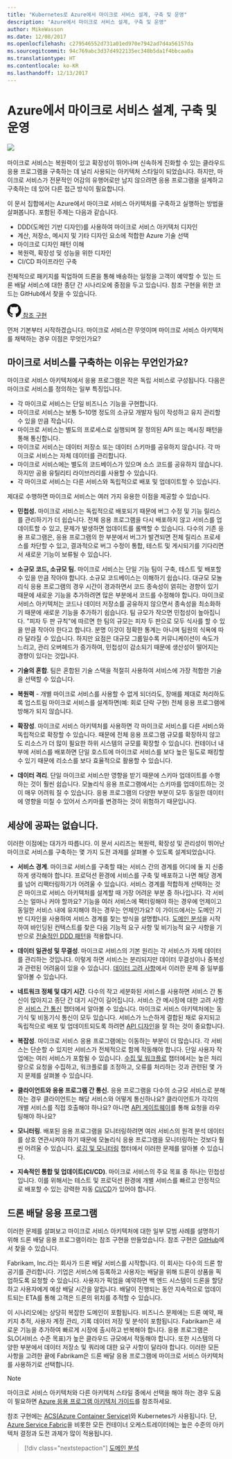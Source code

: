 ```yaml
---
title: "Kubernetes로 Azure에서 마이크로 서비스 설계, 구축 및 운영"
description: "Azure에서 마이크로 서비스 설계, 구축 및 운영"
author: MikeWasson
ms.date: 12/08/2017
ms.openlocfilehash: c279546552d731a01ed970e7942ad7d4a56157da
ms.sourcegitcommit: 94c769abc3d37d4922135ec348b5da1f4bbcaa0a
ms.translationtype: HT
ms.contentlocale: ko-KR
ms.lasthandoff: 12/13/2017
---
```

# <a name="designing-building-and-operating-microservices-on-azure"></a>Azure에서 마이크로 서비스 설계, 구축 및 운영

![](./images/drone.svg)

마이크로 서비스는 복원력이 있고 확장성이 뛰어나며 신속하게 진화할 수 있는 클라우드 응용 프로그램을 구축하는 데 널리 사용되는 아키텍처 스타일이 되었습니다. 하지만, 마이크로 서비스가 전문적인 어감의 유행어로만 남지 않으려면 응용 프로그램을 설계하고 구축하는 데 있어 다른 접근 방식이 필요합니다. 

이 문서 집합에서는 Azure에서 마이크로 서비스 아키텍처를 구축하고 실행하는 방법을 살펴봅니다. 포함된 주제는 다음과 같습니다.

- DDD(도메인 기반 디자인)를 사용하여 마이크로 서비스 아키텍처 디자인 
- 계산, 저장소, 메시지 및 기타 디자인 요소에 적합한 Azure 기술 선택
- 마이크로 디자인 패턴 이해
- 복원력, 확장성 및 성능을 위한 디자인
- CI/CD 파이프라인 구축


전체적으로 패키지를 픽업하여 드론을 통해 배송하는 일정을 고객이 예약할 수 있는 드론 배달 서비스에 대한 종단 간 시나리오에 중점을 두고 있습니다. 참조 구현을 위한 코드는 GitHub에서 찾을 수 있습니다.

[![GitHub](../_images/github.png) 참조 구현][drone-ri]

먼저 기본부터 시작하겠습니다. 마이크로 서비스란 무엇이며 마이크로 서비스 아키텍처를 채택하는 경우 이점은 무엇인가요?

## <a name="why-build-microservices"></a>마이크로 서비스를 구축하는 이유는 무언인가요?

마이크로 서비스 아키텍처에서 응용 프로그램은 작은 독립 서비스로 구성됩니다. 다음은 마이크로 서비스를 정의하는 일부 특징입니다.

- 각 마이크로 서비스는 단일 비즈니스 기능을 구현합니다.
- 마이크로 서비스는 보통 5&ndash;10명 정도의 소규모 개발자 팀이 작성하고 유지 관리할 수 있을 만큼 작습니다.
- 마이크로 서비스는 별도의 프로세스로 실행되며 잘 정의된 API 또는 메시징 패턴을 통해 통신합니다. 
- 마이크로 서비스는 데이터 저장소 또는 데이터 스키마를 공유하지 않습니다. 각 마이크로 서비스는 자체 데이터를 관리합니다. 
- 마이크로 서비스에는 별도의 코드베이스가 있으며 소스 코드를 공유하지 않습니다. 하지만 공용 유틸리티 라이브러리를 사용할 수 있습니다.
- 각 마이크로 서비스는 다른 서비스와 독립적으로 배포 및 업데이트할 수 있습니다. 

제대로 수행하면 마이크로 서비스는 여러 가지 유용한 이점을 제공할 수 있습니다.

- **민첩성.** 마이크로 서비스는 독립적으로 배포되기 때문에 버그 수정 및 기능 릴리스를 관리하기가 더 쉽습니다. 전체 응용 프로그램을 다시 배포하지 않고 서비스를 업데이트할 수 있고, 문제가 발생하면 업데이트를 롤백할 수 있습니다. 다수의 기존 응용 프로그램은, 응용 프로그램의 한 부분에서 버그가 발견되면 전체 릴리스 프로세스를 차단할 수 있고, 결과적으로 버그 수정이 통합, 테스트 및 게시되기를 기다리면서 새로운 기능이 보류될 수 있습니다.  

- **소규모 코드, 소규모 팀.** 마이크로 서비스는 단일 기능 팀이 구축, 테스트 및 배포할 수 있을 만큼 작아야 합니다. 소규모 코드베이스는 이해하기 쉽습니다. 대규모 모놀리식 응용 프로그램의 경우 시간이 경과하면서 코드 종속성이 얽히는 경향이 있기 때문에 새로운 기능을 추가하려면 많은 부분에서 코드를 수정해야 합니다. 마이크로 서비스 아키텍처는 코드나 데이터 저장소를 공유하지 않으면서 종속성을 최소화하기 때문에 새로운 기능을 추가하기 쉽습니다. 팀 규모가 작으면 민첩성이 높아집니다. "피자 두 판 규칙"에 따르면 한 팀의 규모는 피자 두 판으로 모두 식사를 할 수 있을 만큼 작아야 한다고 합니다. 분명 이것이 정확한 통계는 아니며 팀원의 식욕에 따라 달라질 수 있습니다. 하지만 요점은 대규모 그룹일수록 커뮤니케이션이 속도가 느리고, 관리 오버헤드가 증가하여, 민첩성이 감소되기 때문에 생산성이 떨어지는 경향이 있다는 것입니다.  

- **기술의 혼합**. 팀은 혼합된 기술 스택을 적절히 사용하여 서비스에 가장 적합한 기술을 선택할 수 있습니다. 

- **복원력** - 개별 마이크로 서비스를 사용할 수 없게 되더라도, 장애를 제대로 처리하도록 업스트림 마이크로 서비스를 설계하면(예: 회로 단락 구현) 전체 응용 프로그램에 방해가 되지 않습니다.

- **확장성**. 마이크로 서비스 아키텍처를 사용하면 각 마이크로 서비스를 다른 서비스와 독립적으로 확장할 수 있습니다. 때문에 전체 응용 프로그램 규모를 확장하지 않고도 리소스가 더 많이 필요한 하위 시스템의 규모를 확장할 수 있습니다. 컨테이너 내부에 서비스를 배포하면 단일 호스트에 마이크로 서비스를 보다 높은 밀도로 패킹할 수 있기 때문에 리소스를 보다 효율적으로 활용할 수 있습니다.

- **데이터 격리**. 단일 마이크로 서비스만 영향을 받기 때문에 스키마 업데이트를 수행하는 것이 훨씬 쉽습니다. 모놀리식 응용 프로그램에서는 스키마를 업데이트하는 것이 매우 어려워 질 수 있습니다. 응용 프로그램의 다양한 부분이 모두 동일한 데이터에 영향을 미칠 수 있어서 스키마를 변경하는 것이 위험하기 때문입니다.
 
## <a name="no-free-lunch"></a>세상에 공짜는 없습니다.

이러한 이점에는 대가가 따릅니다. 이 문서 시리즈는 복원력, 확장성 및 관리성이 뛰어난 마이크로 서비스를 구축하는 몇 가지 도전 과제를 살펴볼 수 있도록 설계되었습니다.

- **서비스 경계**. 마이크로 서비스를 구축할 때는 서비스 간의 경계를 어디에 둘 지 신중하게 생각해야 합니다. 프로덕션 환경에 서비스를 구축 및 배포하고 나면 해당 경계를 넘어 리팩터링하기가 어려울 수 있습니다. 서비스 경계를 적합하게 선택하는 것은 마이크로 서비스 아키텍처를 설계할 때 가장 어려운 부분 중 하나입니다. 각 서비스는 얼마나 커야 할까요? 기능을 여러 서비스에 팩터링해야 하는 경우에 언제이고 동일한 서비스 내에 유지해야 하는 경우는 언제인가요? 이 가이드에서는 도메인 기반 디자인을 사용하여 서비스 경계를 찾는 방식을 설명합니다. [도메인 분석](./domain-analysis.md)을 시작하여 바인딩된 컨텍스트를 찾은 다음 기능적 요구 사항 및 비기능적 요구 사항을 기반으로 [전술적인 DDD 패턴](./microservice-boundaries.md)을 적용합니다. 

- **데이터 일관성 및 무결성**. 마이크로 서비스의 기본 원리는 각 서비스가 자체 데이터를 관리하는 것입니다. 이렇게 하면 서비스는 분리되지만 데이터 무결성이나 중복성과 관련된 어려움이 있을 수 있습니다. [데이터 고려 사항](./data-considerations.md)에서 이러한 문제 중 일부를 알아볼 수 있습니다.

- **네트워크 정체 및 대기 시간**. 다수의 작고 세분화된 서비스를 사용하면 서비스 간 통신이 많아지고 종단 간 대기 시간이 길어집니다. 서비스 간 메시징에 대한 고려 사항은 [서비스 간 통신](./interservice-communication.md) 챕터에서 알아볼 수 있습니다. 마이크로 서비스 아키텍처에는 동기식 및 비동기식 통신이 모두 있습니다. 서비스가 느슨하게 결합된 채로 유지되고 독립적으로 배포 및 업데이트되도록 하려면 [API 디자인](./api-design.md)을 잘 하는 것이 중요합니다.
 
- **복잡성**. 마이크로 서비스 응용 프로그램에는 이동하는 부분이 더 많습니다. 각 서비스는 단순할 수 있지만 서비스가 전체적으로 함께 작동해야 합니다. 단일 사용자 작업에는 여러 서비스가 포함될 수 있습니다. [수집 및 워크플로](./ingestion-workflow.md) 챕터에서는 높은 처리량으로 요청을 수집하고, 워크플로를 조정하고, 오류를 처리하는 것과 관련된 몇 가지 문제를 살펴볼 수 있습니다. 

- **클라이언트와 응용 프로그램 간 통신.**  응용 프로그램을 다수의 소규모 서비스로 분해하는 경우 클라이언트는 해당 서비스와 어떻게 통신하나요? 클라이언트가 각각의 개별 서비스를 직접 호출해야 하나요? 아니면 [API 게이트웨이](./gateway.md)를 통해 요청을 라우팅해야 하나요?

- **모니터링**. 배포된 응용 프로그램을 모니터링하려면 여러 서비스의 원격 분석 데이터를 상호 연관시켜야 하기 때문에 모놀리식 응용 프로그램을 모니터링하는 것보다 훨씬 어려울 수 있습니다. [로깅 및 모니터링](./logging-monitoring.md) 챕터에서 이러한 문제를 알아볼 수 있습니다.

- **지속적인 통합 및 업데이트(CI/CD)**. 마이크로 서비스의 주요 목표 중 하나는 민첩성입니다. 이를 위해서는 테스트 및 프로덕션 환경에 개별 서비스를 빠르고 안정적으로 배포할 수 있는 강력한 자동 [CI/CD](./ci-cd.md)가 있어야 합니다.

## <a name="the-drone-delivery-application"></a>드론 배달 응용 프로그램

이러한 문제를 살펴보고 마이크로 서비스 아키텍처에 대한 일부 모범 사례를 설명하기 위해 드론 배달 응용 프로그램이라는 참조 구현을 만들었습니다. 참조 구현은 [GitHub][drone-ri]에서 찾을 수 있습니다.

Fabrikam, Inc.라는 회사가 드론 배달 서비스를 시작합니다. 이 회사는 다수의 드론 항공기를 관리합니다. 기업은 서비스에 등록하고 사용자는 배달을 위해 드론이 상품을 픽업하도록 요청할 수 있습니다. 사용자가 픽업을 예약하면 백 엔드 시스템이 드론을 할당하고 사용자에게 예상 배달 시간을 알립니다. 배달이 진행되는 동안 지속적으로 업데이트되는 ETA를 통해 고객은 드론의 위치를 추적할 수 있습니다.

이 시나리오에는 상당히 복잡한 도메인이 포함됩니다. 비즈니스 문제에는 드론 예약, 패키지 추적, 사용자 계정 관리, 기록 데이터 저장 및 분석이 포함됩니다. Fabrikam은 새로운 기능을 추가하여 빠르게 시장에 출시하고 반복해야 합니다. 응용 프로그램은 SLO(서비스 수준 목표)가 높은 클라우드 규모에서 작동해야 합니다. 또한 시스템의 다양한 부분에서 데이터 저장소 및 쿼리에 대한 요구 사항이 달라야 합니다. 이러한 모든 사항을 고려한 끝에 Fabrikam은 드론 배달 응용 프로그램에 마이크로 서비스 아키텍처를 사용하기로 선택합니다.

> [!NOTE]
> 마이크로 서비스 아키텍처와 다른 아키텍처 스타일 중에서 선택을 해야 하는 경우 도움이 필요하면 [Azure 응용 프로그램 아키텍처 가이드](../guide/index.md)를 참조하세요.

참조 구현에는 [ACS(Azure Container Service)](/azure/container-service/kubernetes/)와 Kubernetes가 사용됩니다. 단, [Azure Service Fabric](/azure/service-fabric/)을 비롯한 모든 컨테이너 오케스트레이터에는 높은 수준의 아키텍처 결정과 도전 과제가 많이 적용됩니다. 

> [!div class="nextstepaction"]
> [도메인 분석](./domain-analysis.md)


<!-- links -->

[drone-ri]: https://github.com/mspnp/microservices-reference-implementation
